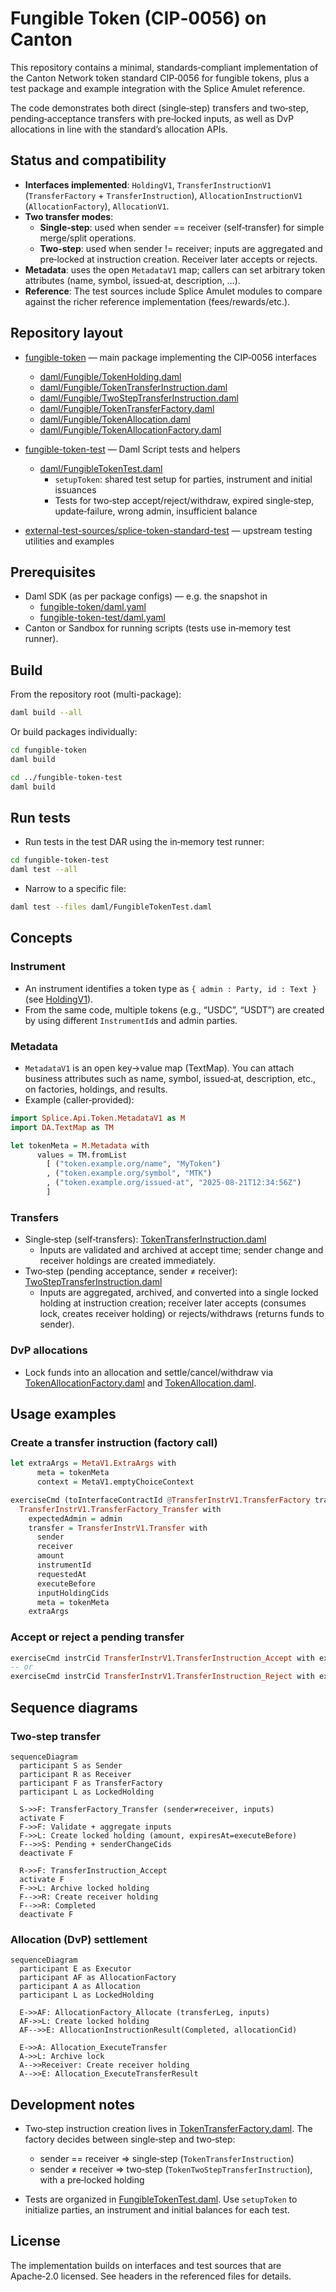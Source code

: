 # Fungible Token (CIP‑0056) on Canton

This repository contains a minimal, standards‑compliant implementation of the Canton Network token standard CIP‑0056 for fungible tokens, plus a test package and example integration with the Splice Amulet reference.

The code demonstrates both direct (single‑step) transfers and two‑step, pending‑acceptance transfers with pre‑locked inputs, as well as DvP allocations in line with the standard’s allocation APIs.

## Status and compatibility

- **Interfaces implemented**: `HoldingV1`, `TransferInstructionV1` (`TransferFactory` + `TransferInstruction`), `AllocationInstructionV1` (`AllocationFactory`), `AllocationV1`.
- **Two transfer modes**:
  - **Single‑step**: used when sender == receiver (self‑transfer) for simple merge/split operations.
  - **Two‑step**: used when sender != receiver; inputs are aggregated and pre‑locked at instruction creation. Receiver later accepts or rejects.
- **Metadata**: uses the open `MetadataV1` map; callers can set arbitrary token attributes (name, symbol, issued‑at, description, …).
- **Reference**: The test sources include Splice Amulet modules to compare against the richer reference implementation (fees/rewards/etc.).

## Repository layout

- [fungible-token](/fungible-token/) — main package implementing the CIP‑0056 interfaces
  - [daml/Fungible/TokenHolding.daml](/fungible-token/daml/Fungible/TokenHolding.daml)
  - [daml/Fungible/TokenTransferInstruction.daml](/fungible-token/daml/Fungible/TokenTransferInstruction.daml)
  - [daml/Fungible/TwoStepTransferInstruction.daml](/fungible-token/daml/Fungible/TwoStepTransferInstruction.daml)
  - [daml/Fungible/TokenTransferFactory.daml](/fungible-token/daml/Fungible/TokenTransferFactory.daml)
  - [daml/Fungible/TokenAllocation.daml](/fungible-token/daml/Fungible/TokenAllocation.daml)
  - [daml/Fungible/TokenAllocationFactory.daml](/fungible-token/daml/Fungible/TokenAllocationFactory.daml)

- [fungible-token-test](/fungible-token-test) — Daml Script tests and helpers
  - [daml/FungibleTokenTest.daml](/fungible-token-test/daml/FungibleTokenTest.daml)
    - `setupToken`: shared test setup for parties, instrument and initial issuances
    - Tests for two‑step accept/reject/withdraw, expired single‑step, update‑failure, wrong admin, insufficient balance

- [external-test-sources/splice-token-standard-test](/external-test-sources/splice-token-standard-test) — upstream testing utilities and examples

## Prerequisites

- Daml SDK (as per package configs) — e.g. the snapshot in
  - [fungible-token/daml.yaml](/fungible-token/daml.yaml)
  - [fungible-token-test/daml.yaml](/fungible-token-test/daml.yaml)
- Canton or Sandbox for running scripts (tests use in‑memory test runner).

## Build

From the repository root (multi-package):

```bash
daml build --all
```

Or build packages individually:

```bash
cd fungible-token
daml build

cd ../fungible-token-test
daml build
```

## Run tests

- Run tests in the test DAR using the in‑memory test runner:

```bash
cd fungible-token-test
daml test --all
```

- Narrow to a specific file:

```bash
daml test --files daml/FungibleTokenTest.daml
```

## Concepts

### Instrument

- An instrument identifies a token type as `{ admin : Party, id : Text }` (see [HoldingV1](https://github.com/hyperledger-labs/splice/blob/main/token-standard/splice-api-token-holding-v1/daml/Splice/Api/Token/HoldingV1.daml)).
- From the same code, multiple tokens (e.g., “USDC”, “USDT”) are created by using different `InstrumentId`s and admin parties.

### Metadata

- `MetadataV1` is an open key→value map (TextMap). You can attach business attributes such as name, symbol, issued‑at, description, etc., on factories, holdings, and results.
- Example (caller‑provided):

```haskell
import Splice.Api.Token.MetadataV1 as M
import DA.TextMap as TM

let tokenMeta = M.Metadata with
      values = TM.fromList
        [ ("token.example.org/name", "MyToken")
        , ("token.example.org/symbol", "MTK")
        , ("token.example.org/issued-at", "2025-08-21T12:34:56Z")
        ]
```

### Transfers

- Single‑step (self‑transfers): [TokenTransferInstruction.daml](/fungible-token/daml/Fungible/TokenTransferInstruction.daml)
  - Inputs are validated and archived at accept time; sender change and receiver holdings are created immediately.
- Two‑step (pending acceptance, sender ≠ receiver): [TwoStepTransferInstruction.daml](/fungible-token/daml/Fungible/TwoStepTransferInstruction.daml)
  - Inputs are aggregated, archived, and converted into a single locked holding at instruction creation; receiver later accepts (consumes lock, creates receiver holding) or rejects/withdraws (returns funds to sender).

### DvP allocations

- Lock funds into an allocation and settle/cancel/withdraw via [TokenAllocationFactory.daml](/fungible-token/daml/Fungible/TokenAllocationFactory.daml) and [TokenAllocation.daml](/fungible-token/daml/Fungible/TokenAllocation.daml).

## Usage examples

### Create a transfer instruction (factory call)

```haskell
let extraArgs = MetaV1.ExtraArgs with
      meta = tokenMeta
      context = MetaV1.emptyChoiceContext

exerciseCmd (toInterfaceContractId @TransferInstrV1.TransferFactory transferFactoryCid)
  TransferInstrV1.TransferFactory_Transfer with
    expectedAdmin = admin
    transfer = TransferInstrV1.Transfer with
      sender
      receiver
      amount
      instrumentId
      requestedAt
      executeBefore
      inputHoldingCids
      meta = tokenMeta
    extraArgs
```

### Accept or reject a pending transfer

```haskell
exerciseCmd instrCid TransferInstrV1.TransferInstruction_Accept with extraArgs
-- or
exerciseCmd instrCid TransferInstrV1.TransferInstruction_Reject with extraArgs
```

## Sequence diagrams

### Two‑step transfer

```mermaid
sequenceDiagram
  participant S as Sender
  participant R as Receiver
  participant F as TransferFactory
  participant L as LockedHolding

  S->>F: TransferFactory_Transfer (sender≠receiver, inputs)
  activate F
  F->>F: Validate + aggregate inputs
  F->>L: Create locked holding (amount, expiresAt=executeBefore)
  F-->>S: Pending + senderChangeCids
  deactivate F

  R->>F: TransferInstruction_Accept
  activate F
  F->>L: Archive locked holding
  F-->>R: Create receiver holding
  F-->>R: Completed
  deactivate F
```

### Allocation (DvP) settlement

```mermaid
sequenceDiagram
  participant E as Executor
  participant AF as AllocationFactory
  participant A as Allocation
  participant L as LockedHolding

  E->>AF: AllocationFactory_Allocate (transferLeg, inputs)
  AF->>L: Create locked holding
  AF-->>E: AllocationInstructionResult(Completed, allocationCid)

  E->>A: Allocation_ExecuteTransfer
  A->>L: Archive lock
  A-->>Receiver: Create receiver holding
  A-->>E: Allocation_ExecuteTransferResult
```

## Development notes

- Two‑step instruction creation lives in [TokenTransferFactory.daml](/fungible-token/daml/Fungible/TokenTransferFactory.daml). The factory decides between single‑step and two‑step:
  - sender == receiver ⇒ single‑step (`TokenTransferInstruction`)
  - sender ≠ receiver ⇒ two‑step (`TokenTwoStepTransferInstruction`), with a pre‑locked holding

- Tests are organized in [FungibleTokenTest.daml](/fungible-token-test/daml/FungibleTokenTest.daml). Use `setupToken` to initialize parties, an instrument and initial balances for each test.

## License

The implementation builds on interfaces and test sources that are Apache‑2.0 licensed. See headers in the referenced files for details.
